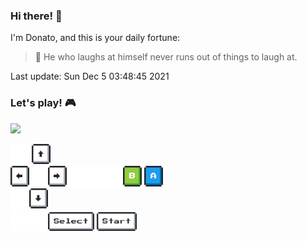 ### Hi there! 👋 

I'm Donato, and this is your daily fortune:

> 🥠 He who laughs at himself never runs out of things to laugh at.

Last update: Sun Dec  5 03:48:45 2021

### Let's play! 🎮

<img src="https://gbaas-readme.herokuapp.com/state?" />
<br />

<img src="img/blank.png" width="30" /> <a
    href="https://gbaas-readme.herokuapp.com/buttons/up?callback=https://github.com/aurasphere"><img src="img/up.png" width="30" /></a>
<br><a href="https://gbaas-readme.herokuapp.com/buttons/left?callback=https://github.com/aurasphere"><img src="img/left.png"
        width="30" /></a><img src="img/blank.png" width="30" /><a
    href="https://gbaas-readme.herokuapp.com/buttons/right?callback=https://github.com/aurasphere"><img src="img/right.png"
        width="30" /></a><img src="img/blank.png" width="30" /><img src="img/blank.png" width="30" /><img
    src="img/blank.png" width="30" /><a href="https://gbaas-readme.herokuapp.com/buttons/B?callback=https://github.com/aurasphere"><img
        src="img/B.png" width="30" /></a> <a
    href="https://gbaas-readme.herokuapp.com/buttons/A?callback=https://github.com/aurasphere"><img src="img/A.png" width="30" /></a>
<br><a href="https://gbaas-readme.herokuapp.com/buttons/down?callback=https://github.com/aurasphere"><img src="img/blank.png"
        width="30" /><img src="img/down.png" width="30" /></a>
<br><img src="img/blank.png" width="30" /><img src="img/blank.png" width="30" /><a
    href="https://gbaas-readme.herokuapp.com/buttons/select?callback=https://github.com/aurasphere"><img src="img/select.png"
        height="30" /></a> <a href="https://gbaas-readme.herokuapp.com/buttons/start?callback=https://github.com/aurasphere"><img
        src="img/start.png" height="30" /></a>
